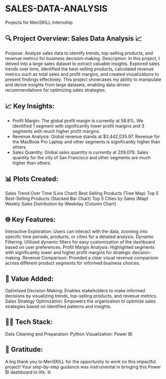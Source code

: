 # SALES-DATA-ANALYSIS
Projects for MeriSKILL Internship


## 🔍 Project Overview: Sales Data Analysis 📈

Purpose: Analyze sales data to identify trends, top-selling products, and revenue metrics for business decision-making.
Description: In this project, I delved into a large sales dataset to extract valuable insights. Explored sales trends over time, identified the best-selling products, calculated revenue metrics such as total sales and profit margins, and created visualizations to present findings effectively. This project showcases my ability to manipulate and derive insights from large datasets, enabling data-driven recommendations for optimizing sales strategies.

## 📈 Key Insights:

- Profit Margin: The global profit margin is currently at 58.8%. We identified 1 segment with significantly lower profit margins and 3 segments with much higher profit margins.
- Revenue Analysis: Global revenue stands at $3,442,035.97. Revenue for the MacBook Pro Laptop and other segments is significantly higher than others.
- Sales Quantity: Global sales quantity is currently at 209,079. Sales quantity for the city of San Francisco and other segments are much higher than others.

## 📊 Plots Created:

Sales Trend Over Time (Line Chart)
Best Selling Products (Tree Map)
Top 5 Best-Selling Products (Stacked Bar Chart)
Top 5 Cities by Sales (Map)
Weekly Sales Distribution by Weekday (Column Chart)

## 🌐 Key Features:

Interactive Exploration: Users can interact with the data, zooming into specific time periods, products, or cities for a detailed analysis.
Dynamic Filtering: Utilized dynamic filters for easy customization of the dashboard based on user preferences.
Profit Margin Analysis: Highlighted segments with significantly lower and higher profit margins for strategic decision-making.
Revenue Comparison: Provided a clear visual revenue comparison across different product segments for informed business choices.

## 💼 Value Added:

Optimized Decision-Making: Enables stakeholders to make informed decisions by visualizing trends, top-selling products, and revenue metrics.
Sales Strategy Optimization: Empowers the organization to optimize sales strategies based on identified patterns and insights.

## 👨‍💻 Tech Stack:

Data Cleaning and Preparation: Python
Visualization: Power BI

## 🙏 Gratitude:

A big thank you to MeriSKILL for the opportunity to work on this impactful project! Your step-by-step guidance was instrumental in bringing this Power BI dashboard to life. 🌐

